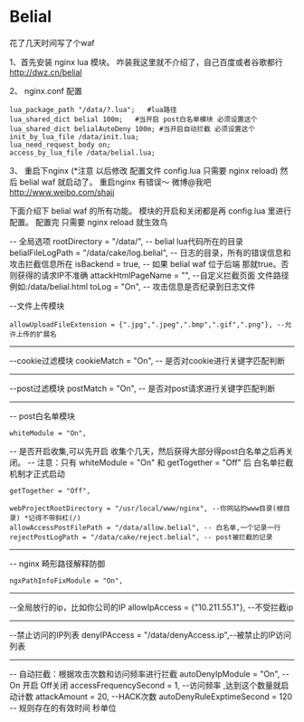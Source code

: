 Belial
======

花了几天时间写了个waf 


1、首先安装 nginx lua 模块。 咋装我这里就不介绍了，自己百度或者谷歌都行  http://dwz.cn/belial

2、 nginx.conf 配置

    lua_package_path "/data/?.lua";   #lua路径  
    lua_shared_dict belial 100m;   #当开启 post白名单模块 必须设置这个
    lua_shared_dict belialAutoDeny 100m; #当开启自动拦截 必须设置这个
    init_by_lua_file /data/init.lua;  
    lua_need_request_body on;
    access_by_lua_file /data/belial.lua;
    

3、 重启下nginx (*注意  以后修改 配置文件 config.lua  只需要 nginx reload) 然后 belial waf 就启动了。 重启nginx 有错误～ 微博@我吧
http://www.weibo.com/shajj 

下面介绍下 belial waf 的所有功能。 模块的开启和关闭都是再  config.lua 里进行配置。 配置完 只需要 nginx reload 就生效鸟

-- 全局选项
	rootDirectory = "/data/", -- belial lua代码所在的目录
	belialFileLogPath = "/data/cake/log.belial", --  日志的目录，所有的错误信息和攻击拦截信息所在
	isBackend = true, -- 如果 belial waf 位于后端 那就true。否则获得的请求IP不准确
	attackHtmlPageName = "", --自定义拦截页面 文件路径  例如:/data/belial.html
	toLog = "On", -- 攻击信息是否纪录到日志文件

--文件上传模块

	allowUploadFileExtension = {".jpg",".jpeg",".bmp",".gif",".png"}, --允许上传的扩展名
	
-----------------------------------------------------------------------------
--cookie过滤模块
	cookieMatch = "On",  -- 是否对cookie进行关键字匹配判断
	
-----------------------------------------------------------------------------
--post过滤模块
	postMatch   = "On",   -- 是否对post请求进行关键字匹配判断
	
-----------------------------------------------------------------------------	
--	post白名单模块

	whiteModule = "On",
	
--	是否开启收集,可以先开启 收集个几天，然后获得大部分得post白名单之后再关闭。
--	注意：只有 whiteModule = "On" 和 getTogether = "Off" 后 白名单拦截机制才正式启动

	getTogether = "Off",
	
	webProjectRootDirectory = "/usr/local/www/nginx", --你网站的www目录(根目录) *记得不带斜杠(/)
	allowAccessPostFilePath = "/data/allow.belial", -- 白名单,一个记录一行
	rejectPostLogPath = "/data/cake/reject.belial", -- post被拦截的记录
	
-----------------------------------------------------------------------------
-- nginx 畸形路径解释防御

	ngxPathInfoFixModule = "On", 

-----------------------------------------------------------------------------
--全局放行的ip，比如你公司的IP
	allowIpAccess = {"10.211.55.1"}, --不受拦截ip
	
-----------------------------------------------------------------------------
--禁止访问的IP列表
	denyIPAccess = "/data/denyAccess.ip",--被禁止的IP访问列表
	
-----------------------------------------------------------------------------
-- 自动拦截：根据攻击次数和访问频率进行拦截
	autoDenyIpModule = "On", -- On 开启   Off关闭
	accessFrequencySecond = 1, --访问频率 ,达到这个数量就启动计数
	attackAmount = 20, --HACK次数
	autoDenyRuleExptimeSecond = 120 -- 规则存在的有效时间 秒单位
